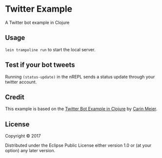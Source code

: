 # Twitter Example

A Twitter bot example in Clojure

## Usage

`lein trampoline run` to start the local server.

## Test if your bot tweets

Running `(status-update)` in the nREPL sends a status update through your twitter account.

## Credit

This example is based on the [Twitter Bot Example in Clojure](http://howistart.org/posts/clojure/1) by [Carin Meier](https://twitter.com/carinmeier).

## License

Copyright © 2017

Distributed under the Eclipse Public License either version 1.0 or (at
your option) any later version.
